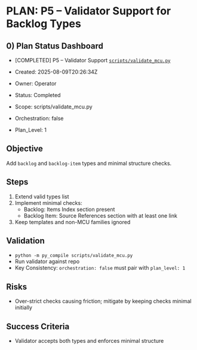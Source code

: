 # PLAN: P5 – Validator Support for Backlog Types

## 0) Plan Status Dashboard
- [COMPLETED] P5 – Validator Support [`scripts/validate_mcu.py`](scripts/validate_mcu.py)

- Created: 2025-08-09T20:26:34Z
- Owner: Operator
- Status: Completed
- Scope: scripts/validate_mcu.py
- Orchestration: false
- Plan_Level: 1

## Objective
Add `backlog` and `backlog-item` types and minimal structure checks.

## Steps
1. Extend valid types list
2. Implement minimal checks:
   - Backlog: Items Index section present
   - Backlog Item: Source References section with at least one link
3. Keep templates and non-MCU families ignored

## Validation
- `python -m py_compile scripts/validate_mcu.py`
- Run validator against repo
- Key Consistency: `orchestration: false` must pair with `plan_level: 1`

## Risks
- Over-strict checks causing friction; mitigate by keeping checks minimal initially

## Success Criteria
- Validator accepts both types and enforces minimal structure

